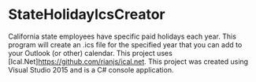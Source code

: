 # StateHolidayIcsCreator
California state employees have specific paid holidays each year. This program will create an .ics file for the specified year that you can add to your Outlook (or other) calendar. This project uses [Ical.Net]https://github.com/rianjs/ical.net.
This project was created using Visual Studio 2015 and is a C# console application.
